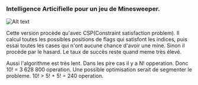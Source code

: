 <h3>Intelligence Articifielle pour un jeu de Minesweeper.</h3>

![Alt text](https://dl.dropboxusercontent.com/u/14828537/MineSweeper%20Ai.gif)


Cette version procède qu'avec CSP(Constraint satisfaction problem). Il calcul toutes les possibles positions de flags qui satisfont les indices, puis essai toutes les cases qui n'ont aucune chance d'avoir une mine. Sinon il procède par le hasard. Le taux de succès reste quand meme très élevé.

Aussi l'algorithme est très lent. Dans les pire cas il y a N! opperation. Donc 10! = 3 628 800 operation.
Une possible optimisation serait de segmenter le probleme. 10! > 5! + 5!  = 240 operation.


